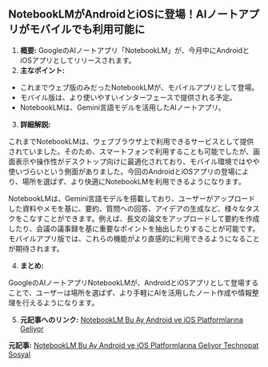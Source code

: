 ## NotebookLMがAndroidとiOSに登場！AIノートアプリがモバイルでも利用可能に

1. **概要:** GoogleのAIノートアプリ「NotebookLM」が、今月中にAndroidとiOSアプリとしてリリースされます。
2. **主なポイント:**
 * これまでウェブ版のみだったNotebookLMが、モバイルアプリとして登場。
 * モバイル版は、より使いやすいインターフェースで提供される予定。
 * NotebookLMは、Gemini言語モデルを活用したAIノートアプリ。
3. **詳細解説:**

 これまでNotebookLMは、ウェブブラウザ上で利用できるサービスとして提供されていました。そのため、スマートフォンで利用することも可能でしたが、画面表示や操作性がデスクトップ向けに最適化されており、モバイル環境ではやや使いづらいという側面がありました。今回のAndroidとiOSアプリの登場により、場所を選ばず、より快適にNotebookLMを利用できるようになります。

 NotebookLMは、Gemini言語モデルを搭載しており、ユーザーがアップロードした資料やメモを基に、要約、質問への回答、アイデアの生成など、様々なタスクをこなすことができます。例えば、長文の論文をアップロードして要約を作成したり、会議の議事録を基に重要なポイントを抽出したりすることが可能です。モバイルアプリ版では、これらの機能がより直感的に利用できるようになることが期待されます。

4. **まとめ:**

 GoogleのAIノートアプリNotebookLMが、AndroidとiOSアプリとして登場することで、ユーザーは場所を選ばず、より手軽にAIを活用したノート作成や情報整理を行えるようになります。

5. **元記事へのリンク:** [NotebookLM Bu Ay Android ve iOS Platformlarına Geliyor](https://www.technopat.net/sosyal/konu/notebooklm-bu-ay-android-ve-ios-platformlarina-geliyor.2479499/)


**元記事:** [NotebookLM Bu Ay Android ve iOS Platformlarına Geliyor Technopat Sosyal](https://www.technopat.net/sosyal/konu/notebooklm-bu-ay-android-ve-ios-platformlarina-geliyor.3756853/)